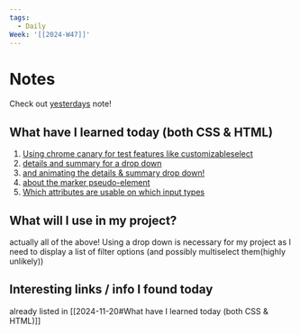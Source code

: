 ```yaml
---
tags:
  - Daily
Week: '[[2024-W47]]'
---
```

# Notes
Check out [yesterdays](2024-11-19) note!
## What have I learned today (both CSS & HTML)
1. [Using chrome canary for test features like customizableselect](https://open-ui.org/components/customizableselect/)
2. [details and summary for a drop down](https://developer.mozilla.org/en-US/docs/Web/HTML/Element/details)
3. [and animating the details & summary drop down!](https://www.youtube.com/watch?v=idoaw75xjhU)
4. [about the marker pseudo-element](https://developer.mozilla.org/en-US/docs/Web/CSS/::marker)
5. [Which attributes are usable on which input types](https://developer.mozilla.org/en-US/docs/Web/HTML/Element/input)
## What will I use in my project?
actually all of the above! Using a drop down is necessary for my project as I need to display a list of filter options (and possibly multiselect them(highly unlikely))

## Interesting links / info I found today
already listed in [[2024-11-20#What have I learned today (both CSS & HTML)]]
